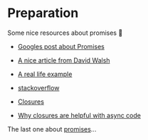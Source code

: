# Preparation

Some nice resources about promises :ring:
- [Googles post about Promises](https://developers.google.com/web/fundamentals/getting-started/primers/promises)
- [A nice article from David Walsh](https://davidwalsh.name/promises)
- [A real life example](https://github.com/mdn/js-examples/blob/master/promises-test/index.html)
- [stackoverflow](http://stackoverflow.com/questions/13343340/calling-an-asynchronous-function-within-a-for-loop-in-javascript)

- [Closures](https://developer.mozilla.org/en-US/docs/Web/JavaScript/Closures)
- [Why closures are helpful with async code](http://stackoverflow.com/questions/13343340/calling-an-asynchronous-function-within-a-for-loop-in-javascript)

The last one about [promises](https://www.youtube.com/watch?v=WBupia9oidU)...
